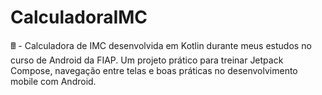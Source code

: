 # CalculadoraIMC
🖩  - Calculadora de IMC desenvolvida em Kotlin durante meus estudos no curso de Android da FIAP.
Um projeto prático para treinar Jetpack Compose, navegação entre telas e boas práticas no desenvolvimento mobile com Android.

